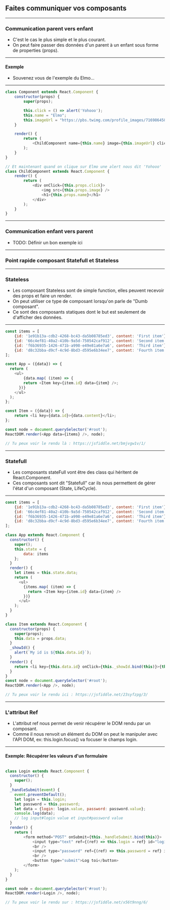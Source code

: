 ## Faites communiquer vos composants

---

### Communication parent vers enfant

* C'est le cas le plus simple et le plus courant. <!-- .element: class="fragment" -->
* On peut faire passer des données d'un parent à un enfant sous forme de properties (props). <!-- .element: class="fragment" -->

---

#### Exemple

* Souvenez vous de l'exemple du Elmo... <!-- .element: class="fragment" -->

---

```javascript
class Component extends React.Component {
    constructor(props) {
        super(props);

        this.click = () => alert('Yohooo');
        this.name = "Elmo";
        this.imageUrl = "https://pbs.twimg.com/profile_images/716986458406424576/8AOacOOQ.jpg";
    }

    render() {
        return (
            <ChildComponent name={this.name} image={this.imageUrl} click={this.click} />
        );
    }
}

// Et maintenant quand on clique sur Elmo une alert nous dit 'Yohooo'
class ChildComponent extends React.Component {
    render() {
        return (
            <div onClick={this.props.click}>
                <img src={this.props.image} />
                <h1>{this.props.name}</h1>
            </div>
        );
    }
}
```

---

### Communication enfant vers parent

* TODO: Définir un bon exemple ici <!-- .element: class="fragment" -->

---

### Point rapide composant Statefull et Stateless

---

### Stateless

* Les composant Stateless sont de simple function, elles peuvent recevoir des props et faire un render. <!-- .element: class="fragment" -->
* On peut utiliser ce type de composant lorsqu'on parle de "Dumb composant". <!-- .element: class="fragment" -->
* Ce sont des composants statiques dont le but est seulement de d'afficher des données. <!-- .element: class="fragment" -->

---

```javascript
const items = [
	{id: '1e91b13a-cdb2-4268-bc43-da5b08785ed3', content: 'First item'},
    {id: '66c4ef81-40a2-410b-9a5d-750542caf912', content: 'Second item'},
    {id: 'f6b36935-1426-471b-a998-e49e81a6e7a6', content: 'Third item'},
    {id: 'd8c32bba-d9cf-4c9d-8bd3-d595e6b34ee7', content: 'Fourth item'},
];

const App = ({data}) => {
  return (
  	<ul>
    	{data.map( (item) => {
        return <Item key={item.id} data={item} />;
      })}
    </ul>
  );
};

const Item = ({data}) => {
	return <li key={data.id}>{data.content}</li>;
};

const node = document.querySelector('#root');
ReactDOM.render(<App data={items} />, node);

// Tu peux voir le rendu là : https://jsfiddle.net/bmjvgw1v/1/
```

---

### Statefull

* Les composants stateFull vont être des class qui héritent de React.Component. <!-- .element: class="fragment" -->
* Ces composants sont dit "Statefull" car ils nous permettent de gérer l'état d'un composant (State, LifeCycle). <!-- .element: class="fragment" -->

---

```javascript
const items = [
    {id: '1e91b13a-cdb2-4268-bc43-da5b08785ed3', content: 'First item'},
    {id: '66c4ef81-40a2-410b-9a5d-750542caf912', content: 'Second item'},
    {id: 'f6b36935-1426-471b-a998-e49e81a6e7a6', content: 'Third item'},
    {id: 'd8c32bba-d9cf-4c9d-8bd3-d595e6b34ee7', content: 'Fourth item'},
];

class App extends React.Component {
  constructor() {
    super();
    this.state = {
        data: items
    };
  }
  render() {
    let items = this.state.data;
    return (
      <ul>
        {items.map( (item) => {
          return <Item key={item.id} data={item} />
        })}
      </ul>
    );
  }
}

class Item extends React.Component {
  constructor(props) {
    super(props);
    this.data = props.data;
  }
  _showId() {
  	alert(`My id is ${this.data.id}`);
  }
  render() {
  	return <li key={this.data.id} onClick={this._showId.bind(this)}>{this.data.content}</li>;
  }
}
const node = document.querySelector('#root');
ReactDOM.render(<App />, node);

// Tu peux voir le rendu ici : https://jsfiddle.net/23syfzpg/3/
```

---

### L'attribut Ref

* L'attribut ref nous permet de venir récupérer le DOM rendu par un composant. <!-- .element: class="fragment" -->
* Comme il nous renvoit un élément du DOM on peut le manipuler avec l'API DOM,
ex: this.login.focus() va focuser le champs login. <!-- .element: class="fragment" -->

---

#### Exemple: Récupérer les valeurs d'un formulaire

```javascript

class Login extends React.Component {
  constructor() {
    super();
  }
  _handleSubmit(event) {
  	event.preventDefault();
    let login = this.login;
    let password = this.password;
    let data = {login: login.value, password: password.value};
    console.log(data);
    // log input#login value et input#password value
  }
  render() {
  	return (
    	<form method="POST" onSubmit={this._handleSubmit.bind(this)}>
            <input type="text" ref={(ref) => this.login = ref} id="login" className="login" />
            <br />
            <input type="password" ref={(ref) => this.password = ref} id="password" className="password" />
            <br />
            <button type="submit">Log toi</button>
        </form>
    );
  }
}

const node = document.querySelector('#root');
ReactDOM.render(<Login />, node);

// Tu peux voir le rendu sur : https://jsfiddle.net/x56t9nng/6/
```